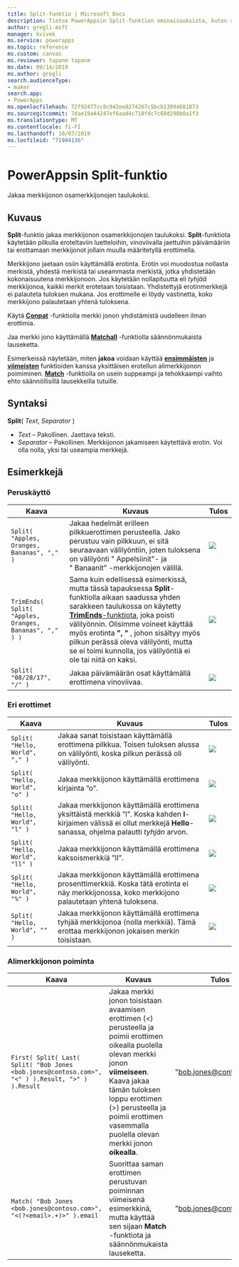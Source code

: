 ```yaml
---
title: Split-funktio | Microsoft Docs
description: Tietoa PowerAppsin Split-funktion ominaisuuksista, kuten syntaksista, sekä joitakin esimerkkejä
author: gregli-msft
manager: kvivek
ms.service: powerapps
ms.topic: reference
ms.custom: canvas
ms.reviewer: tapanm tapanm
ms.date: 09/14/2019
ms.author: gregli
search.audienceType:
- maker
search.app:
- PowerApps
ms.openlocfilehash: 72f92477cc8c942ee0274267c5bcb13094681873
ms.sourcegitcommit: 7dae19a44247ef6aad4c718fdc7c68d298b0a1f3
ms.translationtype: MT
ms.contentlocale: fi-FI
ms.lasthandoff: 10/07/2019
ms.locfileid: "71984136"
---
```

# <a name="split-function-in-powerapps"></a>PowerAppsin Split-funktio
Jakaa merkkijonon osamerkkijonojen taulukoksi.

## <a name="description"></a>Kuvaus
**Split**-funktio jakaa merkkijonon osamerkkijonojen taulukoksi.  **Split**-funktiota käytetään pilkulla eroteltaviin luetteloihin, vinoviivalla jaettuihin päivämääriin tai erottamaan merkkijonot jollain muulla määritetyllä erottimella.  

Merkkijono jaetaan osiin käyttämällä erotinta.  Erotin voi muodostua nollasta merkistä, yhdestä merkistä tai useammasta merkistä, jotka yhdistetään kokonaisuutena merkkijonoon.  Jos käytetään nollapituutta eli *tyhjää* merkkijonoa, kaikki merkit erotetaan toisistaan.  Yhdistettyjä erotinmerkkejä ei palauteta tuloksen mukana.  Jos erottimelle ei löydy vastinetta, koko merkkijono palautetaan yhtenä tuloksena.

Käytä **[Conpat](function-concatenate.md)** -funktiolla merkki jonon yhdistämistä uudelleen ilman erottimia. 
 
Jaa merkki jono käyttämällä **[Matchall](function-ismatch.md)** -funktiolla säännönmukaista lauseketta.

Esimerkeissä näytetään, miten **jakoa** voidaan käyttää **[ensimmäisten](function-first-last.md)** ja **[viimeisten](function-first-last.md)** funktioiden kanssa yksittäisen erotellun alimerkkijonon poimiminen.  **[Match](function-ismatch.md)** -funktiolla on usein suppeampi ja tehokkaampi vaihto ehto säännöllisillä lausekkeilla tutuille.

## <a name="syntax"></a>Syntaksi
**Split**( *Text*, *Separator* )

* *Text* – Pakollinen.  Jaettava teksti.
* *Separator* – Pakollinen.  Merkkijonon jakamiseen käytettävä erotin.  Voi olla nolla, yksi tai useampia merkkejä.

## <a name="examples"></a>Esimerkkejä

### <a name="basic-usage"></a>Peruskäyttö

| Kaava | Kuvaus | Tulos |
| --- | --- | --- |
| `Split( "Apples, Oranges, Bananas", "," )` |Jakaa hedelmät erilleen pilkkuerottimen perusteella.  Jako perustuu vain pilkkuun, ei sitä seuraavaan välilyöntiin, joten tuloksena on välilyönti "&nbsp;Appelsiinit"- ja "&nbsp;Banaanit” -merkkijonojen välillä. |<style> img { max-width: none; } </style> ![](media/function-split/fruit1.png) |
| `TrimEnds( Split( "Apples, Oranges, Bananas", "," ) )` |Sama kuin edellisessä esimerkissä, mutta tässä tapauksessa **Split**-funktiolla aikaan saadussa yhden sarakkeen taulukossa on käytetty [**TrimEnds**-funktiota](function-trim.md), joka poisti välilyönnin. Olisimme voineet käyttää myös erotinta **",&nbsp;"** , johon sisältyy myös pilkun perässä oleva välilyönti, mutta se ei toimi kunnolla, jos välilyöntiä ei ole tai niitä on kaksi. |<style> img { max-width: none; } </style> ![](media/function-split/fruit2.png) |
| `Split( "08/28/17", "/" )` |Jakaa päivämäärän osat käyttämällä erottimena vinoviivaa. |<style> img { max-width: none; } </style> ![](media/function-split/date.png) |

### <a name="different-delimiters"></a>Eri erottimet

| Kaava | Kuvaus | Tulos |
| --- | --- | --- |
| `Split( "Hello, World", "," )` |Jakaa sanat toisistaan käyttämällä erottimena pilkkua.  Toisen tuloksen alussa on välilyönti, koska pilkun perässä oli välilyönti. |<style> img { max-width: none; } </style> ![](media/function-split/comma.png) |
| `Split( "Hello, World", "o" )` |Jakaa merkkijonon käyttämällä erottimena kirjainta ”o”. |<style> img { max-width: none; } </style> ![](media/function-split/o.png) |
| `Split( "Hello, World", "l" )` |Jakaa merkkijonon käyttämällä erottimena yksittäistä merkkiä ”l”. Koska kahden **l**-kirjaimen välissä ei ollut merkkejä **Hello**-sanassa, ohjelma palautti *tyhjän* arvon. |<style> img { max-width: none; } </style> ![](media/function-split/l.png) |
| `Split( "Hello, World", "ll" )` |Jakaa merkkijonon käyttämällä erottimena kaksoismerkkiä ”lI”. |<style> img { max-width: none; } </style> ![](media/function-split/ll.png) |
| `Split( "Hello, World", "%" )` |Jakaa merkkijonon käyttämällä erottimena prosenttimerkkiä. Koska tätä erotinta ei näy merkkijonossa, koko merkkijono palautetaan yhtenä tuloksena. |<style> img { max-width: none; } </style> ![](media/function-split/percent.png) |
| `Split( "Hello, World", "" )` |Jakaa merkkijonon käyttämällä erottimena tyhjää merkkijonoa (nolla merkkiä). Tämä erottaa merkkijonon jokaisen merkin toisistaan. |<style> img { max-width: none; } </style> ![](media/function-split/none.png) |

### <a name="substring-extraction"></a>Alimerkkijonon poiminta

| Kaava | Kuvaus | Tulos |
| --- | --- | --- |
| `First( Split( Last( Split( "Bob Jones <bob.jones@contoso.com>", "<" ) ).Result, ">" ) ).Result` | Jakaa merkki jonon toisistaan avaamisen erottimen (<) perusteella ja poimii erottimen oikealla puolella olevan merkki jonon **viimeiseen**.  Kaava jakaa tämän tuloksen loppu erottimen (>) perusteella ja poimii erottimen vasemmalla puolella olevan merkki jonon **oikealla**. | "bob.jones@contoso.com" |
| `Match( "Bob Jones <bob.jones@contoso.com>", "<(?<email>.+)>" ).email` | Suorittaa saman erottimen perustuvan poiminnan viimeisenä esimerkkinä, mutta käyttää sen sijaan **Match** -funktiota ja säännönmukaista lauseketta. | "bob.jones@contoso.com" |

